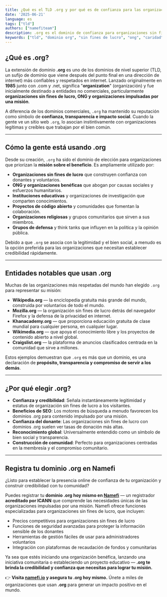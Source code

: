 ```yaml
---
title: ¿Qué es el TLD .org y por qué es de confianza para las organizaciones sin fines de lucro en todo el mundo?
date: '2025-06-21'
language: es
tags: ["tld"]
authors: ["namefiteam"]
description: .org es el dominio de confianza para organizaciones sin fines de lucro, ONG y organizaciones impulsadas por una misión. Descubre por qué es la opción preferida para construir credibilidad y confianza en línea.
keywords: ["tld", "dominio org", "sin fines de lucro", "ong", "caridad", "dominio de confianza"]
---
```



## **¿Qué es .org?**

La extensión de dominio **.org** es uno de los dominios de nivel superior (TLD, un sufijo de dominio que viene después del punto final en una dirección de internet) más confiables y respetados en internet. Lanzado originalmente en **1985** junto con .com y .net, significa "**organization**" (organización) y fue inicialmente destinado a entidades no comerciales, particularmente **organizaciones sin fines de lucro, ONG y organizaciones impulsadas por una misión**.

A diferencia de los dominios comerciales, `.org` ha mantenido su reputación como símbolo de **confianza, transparencia e impacto social**. Cuando la gente ve un sitio web `.org`, lo asocian instintivamente con organizaciones legítimas y creíbles que trabajan por el bien común.

---

## **Cómo la gente está usando .org**

Desde su creación, `.org` ha sido el dominio de elección para organizaciones que priorizan la **misión sobre el beneficio**. Es ampliamente utilizado por:

*   **Organizaciones sin fines de lucro** que construyen confianza con donantes y voluntarios.
*   **ONG y organizaciones benéficas** que abogan por causas sociales y esfuerzos humanitarios.
*   **Instituciones educativas** y organizaciones de investigación que comparten conocimientos.
*   **Proyectos de código abierto** y comunidades que fomentan la colaboración.
*   **Organizaciones religiosas** y grupos comunitarios que sirven a sus miembros.
*   **Grupos de defensa** y think tanks que influyen en la política y la opinión pública.

Debido a que `.org` se asocia con la legitimidad y el bien social, a menudo es la opción preferida para las organizaciones que necesitan establecer credibilidad rápidamente.

---

## **Entidades notables que usan .org**

Muchas de las organizaciones más respetadas del mundo han elegido `.org` para representar su misión:

*   **Wikipedia.org** — la enciclopedia gratuita más grande del mundo, construida por voluntarios de todo el mundo.
*   **Mozilla.org** — la organización sin fines de lucro detrás del navegador Firefox y la defensa de la privacidad en internet.
*   **Khanacademy.org** — que proporciona educación gratuita de clase mundial para cualquier persona, en cualquier lugar.
*   **Wikimedia.org** — que apoya el conocimiento libre y los proyectos de contenido abierto a nivel global.
*   **Craigslist.org** — la plataforma de anuncios clasificados centrada en la comunidad que sirve a millones.

Estos ejemplos demuestran que `.org` es más que un dominio, es una declaración de **propósito, transparencia y compromiso de servir a los demás**.

---

## **¿Por qué elegir .org?**

*   **Confianza y credibilidad**: Señala instantáneamente legitimidad y estatus de organización sin fines de lucro a los visitantes.
*   **Beneficios de SEO**: Los motores de búsqueda a menudo favorecen los dominios .org para contenido impulsado por una misión.
*   **Confianza del donante**: Las organizaciones sin fines de lucro con dominios .org suelen ver tasas de donación más altas.
*   **Reconocimiento global**: Universalmente entendido como un símbolo de bien social y transparencia.
*   **Construcción de comunidad**: Perfecto para organizaciones centradas en la membresía y el compromiso comunitario.

---

## **Registra tu dominio .org en Namefi**

¿Listo para establecer la presencia online de confianza de tu organización y construir credibilidad con tu comunidad?

Puedes registrar tu **dominio .org hoy mismo en [Namefi](https://namefi.io)** — un registrador **acreditado por ICANN** que comprende las necesidades únicas de las organizaciones impulsadas por una misión. Namefi ofrece funciones especializadas para organizaciones sin fines de lucro, que incluyen:

*   Precios competitivos para organizaciones sin fines de lucro
*   Funciones de seguridad avanzadas para proteger la información sensible de los donantes
*   Herramientas de gestión fáciles de usar para administradores voluntarios
*   Integración con plataformas de recaudación de fondos y comunitarias

Ya sea que estés iniciando una organización benéfica, lanzando una iniciativa comunitaria o estableciendo un proyecto educativo — **.org te brinda la credibilidad y confianza que necesitas para lograr tu misión.**

👉 **Visita [namefi.io](https://namefi.io) y asegura tu .org hoy mismo.**
Únete a miles de organizaciones que usan **.org** para generar un impacto positivo en el mundo.